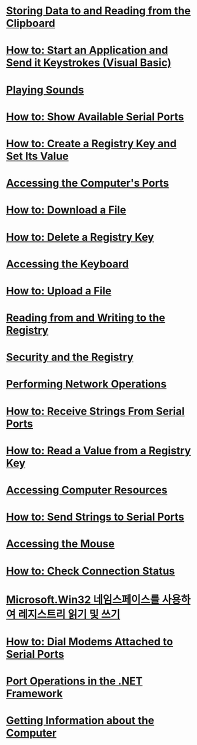 # [Storing Data to and Reading from the Clipboard](storing-data-to-and-reading-from-the-clipboard.md)
# [How to: Start an Application and Send it Keystrokes (Visual Basic)](how-to-start-an-application-and-send-it-keystrokes.md)
# [Playing Sounds](playing-sounds.md)
# [How to: Show Available Serial Ports](how-to-show-available-serial-ports.md)
# [How to: Create a Registry Key and Set Its Value](how-to-create-a-registry-key-and-set-its-value.md)
# [Accessing the Computer's Ports](accessing-the-computer-s-ports.md)
# [How to: Download a File](how-to-download-a-file.md)
# [How to: Delete a Registry Key](how-to-delete-a-registry-key.md)
# [Accessing the Keyboard](accessing-the-keyboard.md)
# [How to: Upload a File](how-to-upload-a-file.md)
# [Reading from and Writing to the Registry](reading-from-and-writing-to-the-registry.md)
# [Security and the Registry](security-and-the-registry.md)
# [Performing Network Operations](performing-network-operations.md)
# [How to: Receive Strings From Serial Ports](how-to-receive-strings-from-serial-ports.md)
# [How to: Read a Value from a Registry Key](how-to-read-a-value-from-a-registry-key.md)
# [Accessing Computer Resources](index.md)
# [How to: Send Strings to Serial Ports](how-to-send-strings-to-serial-ports.md)
# [Accessing the Mouse](accessing-the-mouse.md)
# [How to: Check Connection Status](how-to-check-connection-status.md)
# [Microsoft.Win32 네임스페이스를 사용하여 레지스트리 읽기 및 쓰기](reading-from-and-writing-to-the-registry-using-the-microsoft-win32-namespace.md)
# [How to: Dial Modems Attached to Serial Ports](how-to-dial-modems-attached-to-serial-ports.md)
# [Port Operations in the .NET Framework](port-operations-in-the-net-framework.md)
# [Getting Information about the Computer](getting-information-about-the-computer.md)
